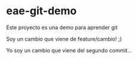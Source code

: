 # eae-git-demo

Este proyecto es una demo para aprender git

Soy un cambio que viene de feature/cambio! ;)

Yo soy un cambio que viene del segundo commit...
